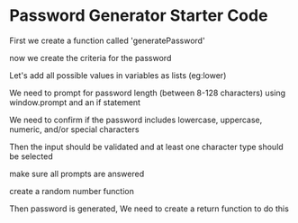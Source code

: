 # Password Generator Starter Code

First we create a function called 'generatePassword'

now we create the criteria for the password

Let's add all possible values in variables as lists (eg:lower)

We need to prompt for password length (between 8-128 characters) using window.prompt and an if statement

We need to confirm if the password includes lowercase, uppercase, numeric, and/or special characters

Then the input should be validated and at least one character type should be selected

make sure all prompts are answered

create a random number function

Then password is generated, We need to create a return function to do this
